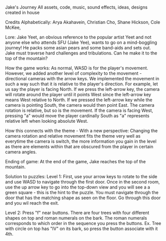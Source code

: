 Jake's Journey
All assets, code, music, sound effects, ideas, designs created in house

Credits Alphabetically:
Arya Akahavein,
Christian Cho,
Shane Hickson,
Cole McKee,


Lore:
Jake Yeet, an obvious reference to the popular artist Yeet and not anyone else who attends SFU (Jake Yee), wants to go on a mind-boggling journey!
He packs some asian pears and some band-aids and sets out. 
Jake must traverse hard challenges and tribulations. Can he make it to the top of the mountain?

How the game works:
As normal, WASD is for the player's movement. However, we added another level of complexity to the movement - directional cameras with the arrow keys.
We implemented the movement in such a way such that it is relative to the player's direction. For example, let us say the player is facing North.
If we press the left-arrow key, the camera will rotate around the player until it points West since the left-arrow key means West relative to North.
If we pressed the left-arrow key while the camera is pointing South, the camera would then point East. The camera rotation is relative, but so is the movement.
If the camera is facing West, pressing "a" would move the player cardinally South as "a" represents relative left when looking absolute West.

How this connects with the theme - With a new perspective:
Changing the camera rotation and relative movement fits the theme very well as everytime the camera is switch, 
the more information you gain in the level as there are elements within that are obscured from the player in certain camera angles.

Ending of game:
At the end of the game, Jake reaches the top of the mountain.


Solution to puzzles:
Level 1:
First, use your arrow keys to rotate to the side and use WASD to navigate through the first door. 
Once in the second room, use the up arrow key to go into the top-down view and you will see a a green square - this is the hint to the puzzle.
You must navigate through the door that has the matching shape as seen on the floor.
Go through this door and you wil reach the exit.

Level 2:
Press "f" near buttons. There are four trees with four different shapes on top and roman numerals on the bark. 
The roman numerals corresponds to which order in the sequence you press the buttons. 
Ex. Tree with circle on top has "IV" on its bark, so press the button associate with it 4th.
